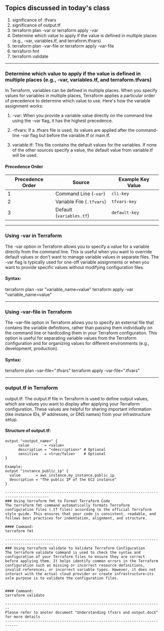 Topics discussed in today's class
-----------------------------------------

1. significance of .tfvars
2. significance of output.tf
3. terraform plan -var or terraform apply -var
4. Determine which value to apply if the  value is defined in multiple places (e.g., -var, variables.tf, and terraform.tfvars)
5. terraform plan -var-file <filename> or terraform apply -var-file <filename>
6. terraform fmt
7. terraform validate
----------------------------------------------------------------------------------
###  Determine which value to apply if the  value is defined in multiple places (e.g., -var, variables.tf, and terraform.tfvars)

In Terraform, variables can be defined in multiple places. When you specify values for variables in multiple places, Terraform applies a particular order of precedence to determine which value to use. Here's how the variable assignment works:

1. -var: When you provide a variable value directly on the command line using the -var flag, it has the highest precedence.

2. -tfvars: If a .tfvars file is used, its values are applied after the command-line -var flag but before the variable.tf or main.tf.

3. variable.tf: This file contains the default values for the variables. If none of the other sources specify a value, the default value from variable.tf will be used.

#### Precedence Order
| Precedence Order | Source                  | Example Key Value   |
|-------------------|-------------------------|---------------------|
| 1                 | Command Line (`-var`)  | `cli-key`          |
| 2                 | Variable File (`.tfvars`) | `tfvars-key`     |
| 3                 | Default (`variables.tf`) | `default-key`     |

----------------------------------------------------------------------------------------------
### Using -var in Terraform
The -var option in Terraform allows you to specify a value for a variable directly from the command line. This is useful when you want to override default values or don't want to manage variable values in separate files. The -var flag is typically used for one-off variable assignments or when you want to provide specific values without modifying configuration files.

#### Syntax:
terraform plan -var "variable_name=value"
terraform apply -var "variable_name=value"

-----------------------------------------------------------------------
### Using -var-file in Terraform
The -var-file option in Terraform allows you to specify an external file that contains the variable definitions, rather than passing them individually on the command line or hardcoding them in your Terraform configuration. This option is useful for separating variable values from the Terraform configuration and for organizing values for different environments (e.g., development, production).

#### Syntax: 

terraform plan -var-file="<filename>.tfvars"
terraform apply -var-file="<filename>.tfvars"

----------------------------------------------------------------------------------------
### output.tf in Terraform
output.tf: The output.tf file in Terraform is used to define output values, which are values you want to display after applying your Terraform configuration. These values are helpful for sharing important information (like instance IDs, IP addresses, or DNS names) from your infrastructure setup.

#### Structure of output.tf:
```
output "<output_name>" {
      value       = <value>
      description = "<description>" # Optional
      sensitive   = <true/false>    # Optional
}

Example:
output "instance_public_ip" {
  value       = aws_instance.my_instance.public_ip
  description = "The public IP of the EC2 instance"
}

------------------------------------------------------------------------------------------
### Using terraform fmt to Format Terraform Code
The terraform fmt command automatically formats Terraform configuration files (.tf files) according to the official Terraform style guide. This ensures that your code is consistent, readable, and follows best practices for indentation, alignment, and structure.

#### Command: 
terraform fmt

--------------------------------------------------------------------------------------------
### Using terraform validate to Validate Terraform Configuration
The terraform validate command is used to check the syntax and configuration of your Terraform files to ensure they are correct before applying them. It helps identify common errors in the Terraform configuration such as missing or incorrect resource definitions, invalid references, or incorrect variable types. However, it does not interact with the actual cloud provider or create infrastructure—its sole purpose is to validate the configuration files.


#### Command: 
terraform validate

------------------------------------------------------------------------
Please refer to anoter document "Understanding tfvars and output.docX" for more details
----------------------------------------------------------------------------